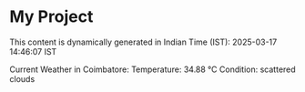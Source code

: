 # My Project

This content is dynamically generated in Indian Time (IST): 2025-03-17 14:46:07 IST


Current Weather in Coimbatore:
Temperature: 34.88 °C
Condition: scattered clouds
